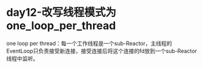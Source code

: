 # day12-改写线程模式为one_loop_per_thread

one loop per thread：每一个工作线程是一个sub-Reactor，主线程的EventLoop只负责接受新连接，接受连接后将这个连接的fd放到一个sub-Reactor线程中监听。